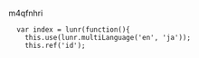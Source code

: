 m4qfnhri
    <script src="{{ '/assets/js/vendor/lunr.min.js' | relative_url }}"></script>
    <script src="{{ '/assets/js/vendor/lunr.multi.js' | relative_url }}"></script>
    <script src="{{ '/assets/js/vendor/lunr.stemmer.support.js' | relative_url }}"></script>
    <script src="{{ '/assets/js/vendor/tinyseg.js' | relative_url }}"></script>
    <script src="{{ '/assets/js/vendor/lunr.ja.js' | relative_url }}"></script>
    
      var index = lunr(function(){
        this.use(lunr.multiLanguage('en', 'ja'));
        this.ref('id');
